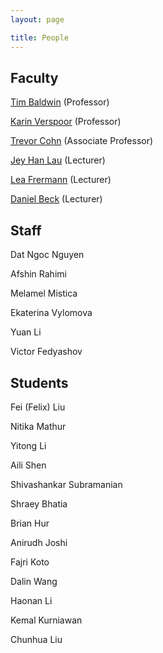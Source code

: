 ```yaml
---
layout: page

title: People
---
```


## Faculty

[Tim Baldwin](https://people.eng.unimelb.edu.au/tbaldwin) (Professor)

[Karin Verspoor](https://cis.unimelb.edu.au/people/karin-verspoor) (Professor)

[Trevor Cohn](https://people.eng.unimelb.edu.au/tcohn) (Associate Professor)

[Jey Han Lau](https://jhlau.github.io) (Lecturer)

[Lea Frermann](http://www.frermann.de) (Lecturer)

[Daniel Beck](https://beckdaniel.wordpress.com) (Lecturer)

## Staff

Dat Ngoc Nguyen

Afshin Rahimi

Melamel Mistica

Ekaterina Vylomova

Yuan Li

Victor Fedyashov

## Students

Fei (Felix) Liu

Nitika Mathur

Yitong Li

Aili Shen

Shivashankar Subramanian

Shraey Bhatia

Brian Hur

Anirudh Joshi

Fajri Koto

Dalin Wang

Haonan Li

Kemal Kurniawan

Chunhua Liu